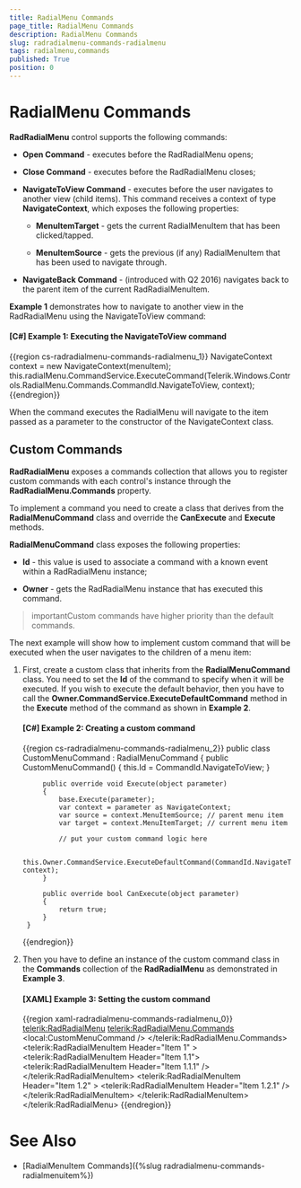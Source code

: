```yaml
---
title: RadialMenu Commands
page_title: RadialMenu Commands
description: RadialMenu Commands
slug: radradialmenu-commands-radialmenu
tags: radialmenu,commands
published: True
position: 0
---
```


# RadialMenu Commands

__RadRadialMenu__ control supports the following commands: 

* __Open Command__ - executes before the RadRadialMenu opens;

* __Close Command__ -  executes before the RadRadialMenu closes;          

* __NavigateToView Command__ - executes before the user navigates to another view (child items). This command receives a context of type __NavigateContext__, which exposes the following properties:            

	* __MenuItemTarget__ - gets the current RadialMenuItem that has been clicked/tapped.              

	* __MenuItemSource__ - gets the previous (if any) RadialMenuItem that has been used to navigate through.     
	
* __NavigateBack Command__ - (introduced with Q2 2016) navigates back to the parent item of the current RadRadialMenuItem.

__Example 1__ demonstrates how to navigate to another view in the RadRadialMenu using the NavigateToView command:

#### __[C#] Example 1: Executing the NavigateToView command__

{{region cs-radradialmenu-commands-radialmenu_1}}
	NavigateContext context = new NavigateContext(menuItem);
	this.radialMenu.CommandService.ExecuteCommand(Telerik.Windows.Controls.RadialMenu.Commands.CommandId.NavigateToView, context);
{{endregion}}

When the command executes the RadialMenu will navigate to the item passed as a parameter to the constructor of the NavigateContext class.

## Custom Commands

__RadRadialMenu__ exposes a commands collection that allows you to register custom commands with each control's instance through the __RadRadialMenu.Commands__ property.        

To implement a command you need to create a class that derives from the __RadialMenuCommand__ class and override the __CanExecute__ and __Execute__ methods.        

__RadialMenuCommand__ class exposes the following properties:        

* __Id__ - this value is used to associate a command with a known event within a RadRadialMenu instance;          

* __Owner__ - gets the RadRadialMenu instance that has executed this command.          

>importantCustom commands have higher priority than the default commands.

The next example will show how to implement custom command that will be executed when the user navigates to the children of a menu item:

1. First, create a custom class that inherits from the __RadialMenuCommand__ class. You need to set the __Id__ of the command to specify when it will be executed. If you wish to execute the default behavior, then you have to call the __Owner.CommandService.ExecuteDefaultCommand__ method in the __Execute__ method of the command as shown in __Example 2__. 

	#### __[C#] Example 2: Creating a custom command__

	{{region cs-radradialmenu-commands-radialmenu_2}}
		public class CustomMenuCommand : RadialMenuCommand
		{
			public CustomMenuCommand()
			{
				this.Id = CommandId.NavigateToView;
			}
		
			public override void Execute(object parameter)
			{
				base.Execute(parameter);
				var context = parameter as NavigateContext;
				var source = context.MenuItemSource; // parent menu item
				var target = context.MenuItemTarget; // current menu item
		
				// put your custom command logic here
		
				this.Owner.CommandService.ExecuteDefaultCommand(CommandId.NavigateToView, context);
			}
		
			public override bool CanExecute(object parameter)
			{
				return true;
			}
		}
	{{endregion}}

1. Then you have to define an instance of the custom command class in the __Commands__ collection of the __RadRadialMenu__ as demonstrated in __Example 3__.            

	#### __[XAML] Example 3: Setting the custom command__

	{{region xaml-radradialmenu-commands-radialmenu_0}}
		<telerik:RadRadialMenu>
			<telerik:RadRadialMenu.Commands>
				<local:CustomMenuCommand />
			</telerik:RadRadialMenu.Commands>
			<telerik:RadRadialMenuItem Header="Item 1" >
				<telerik:RadRadialMenuItem Header="Item 1.1">
					<telerik:RadRadialMenuItem Header="Item 1.1.1" />
				</telerik:RadRadialMenuItem>
			<telerik:RadRadialMenuItem Header="Item 1.2" >
			   <telerik:RadRadialMenuItem Header="Item 1.2.1" />
			</telerik:RadRadialMenuItem>
			</telerik:RadRadialMenuItem>
		</telerik:RadRadialMenu>
	{{endregion}}

# See Also

 * [RadialMenuItem Commands]({%slug radradialmenu-commands-radialmenuitem%})
